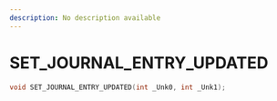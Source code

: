```yaml
---
description: No description available 
---
```


# SET_JOURNAL_ENTRY_UPDATED

```cpp
void SET_JOURNAL_ENTRY_UPDATED(int _Unk0, int _Unk1);
```